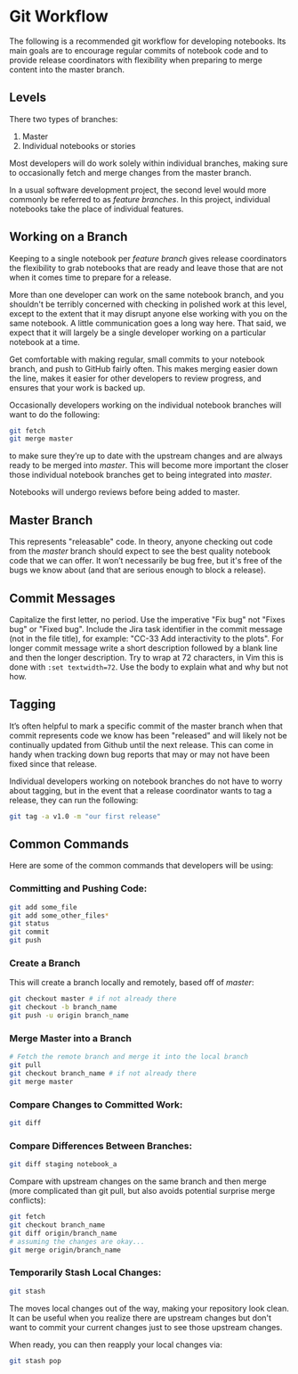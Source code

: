 # Git Workflow

The following is a recommended git workflow for developing notebooks. Its main goals are to encourage regular commits of notebook code and to provide release coordinators with flexibility when preparing to merge content into the master branch.

## Levels

There two types of branches:

1. Master
2. Individual notebooks or stories

Most developers will do work solely within individual branches, making sure to occasionally fetch and merge changes from the master branch.

In a usual software development project, the second level would more commonly be referred to as *feature branches*. In this project, individual notebooks take the place of individual features.

## Working on a Branch

Keeping to a single notebook per *feature branch* gives release coordinators the flexibility to grab notebooks that are ready and leave those that are not when it comes time to prepare for a release.

More than one developer can work on the same notebook branch, and you shouldn't be terribly concerned with checking in polished work at this level, except to the extent that it may disrupt anyone else working with you on the same notebook. A little communication goes a long way here. That said, we expect that it will largely be a single developer working on a particular notebook at a time.

Get comfortable with making regular, small commits to your notebook branch, and push to GitHub fairly often. This makes merging easier down the line, makes it easier for other developers to review progress, and ensures that your work is backed up.

Occasionally developers working on the individual notebook branches will want to do the following:

```bash
git fetch
git merge master
```

to make sure they’re up to date with the upstream changes and are always ready to be merged into *master*. This will become more important the closer those individual notebook branches get to being integrated into *master*.

Notebooks will undergo reviews before being added to master.

## Master Branch

This represents "releasable" code. In theory, anyone checking out code from the *master* branch should expect to see the best quality notebook code that we can offer. It won’t necessarily be bug free, but it's free of the bugs we know about (and that are serious enough to block a release).

## Commit Messages

Capitalize the first letter, no period. Use the imperative "Fix bug" not "Fixes bug" or "Fixed bug". 
Include the Jira task identifier in the commit message (not in the file title), for example: "CC-33 Add interactivity to the plots". For longer commit message write a short description followed by a blank line and then the longer description. Try to wrap at 72 characters, in Vim this is done with ```:set textwidth=72```. Use the body to explain what and why but not how.

## Tagging

It’s often helpful to mark a specific commit of the master branch when that commit represents code we know has been "released" and will likely not be continually updated from Github until the next release. This can come in handy when tracking down bug reports that may or may not have been fixed since that release.

Individual developers working on notebook branches do not have to worry about tagging, but in the event that a release coordinator wants to tag a release, they can run the following:

```bash
git tag -a v1.0 -m "our first release"
```

## Common Commands

Here are some of the common commands that developers will be using:

### Committing and Pushing Code:

```bash
git add some_file
git add some_other_files*
git status
git commit
git push
```

### Create a Branch

This will create a branch locally and remotely, based off of *master*:

```bash
git checkout master # if not already there
git checkout -b branch_name
git push -u origin branch_name
```

### Merge Master into a Branch

```bash
# Fetch the remote branch and merge it into the local branch
git pull
git checkout branch_name # if not already there
git merge master
```

### Compare Changes to Committed Work:

```bash
git diff
```

### Compare Differences Between Branches:

```bash
git diff staging notebook_a
```

Compare with upstream changes on the same branch and then merge (more complicated than git pull, but also avoids potential surprise merge conflicts):

```bash
git fetch
git checkout branch_name
git diff origin/branch_name
# assuming the changes are okay...
git merge origin/branch_name
```

### Temporarily Stash Local Changes:

```bash
git stash
```

The moves local changes out of the way, making your repository look clean. It can be useful when you realize there are upstream changes but don't want to commit your current changes just to see those upstream changes.

When ready, you can then reapply your local changes via:

```bash
git stash pop
```
